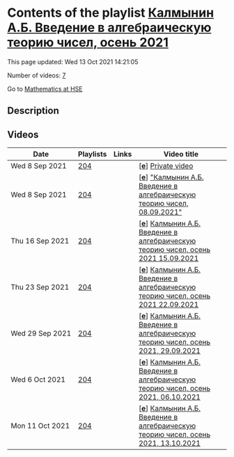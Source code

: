 # Contents of the playlist [Калмынин А.Б. Введение в алгебраическую теорию чисел, осень 2021](https://www.youtube.com/playlist?list=PLq3E5oubNNoCmoQs-ZI4rUCHG0zMt0oZw)

This page updated: Wed 13 Oct 2021 14:21:05

Number of videos: [7](#videos)

Go to [Mathematics at HSE](../README.md)

## Description



## Videos

|Date|Playlists|Links|Video title|
|---|---|---|---|
| Wed&nbsp;8&nbsp;Sep&nbsp;2021 | [204](../playlists/204 "Калмынин А.Б. Введение в алгебраическую теорию чисел, осень 2021") |  | [[**e**](https://studio.youtube.com/video/cO7WI1RSl1U/edit "Edit")] [Private video](https://www.youtube.com/watch?v=cO7WI1RSl1U&list=PLq3E5oubNNoCmoQs-ZI4rUCHG0zMt0oZw "This video is private.") |
| Wed&nbsp;8&nbsp;Sep&nbsp;2021 | [204](../playlists/204 "Калмынин А.Б. Введение в алгебраическую теорию чисел, осень 2021") |  | [[**e**](https://studio.youtube.com/video/26NS6HV5d64/edit "Edit")] [&#34;Калмынин А.Б. Введение в алгебраическую теорию чисел,  08.09.2021&#34;](https://www.youtube.com/watch?v=26NS6HV5d64&list=PLq3E5oubNNoCmoQs-ZI4rUCHG0zMt0oZw "Kalmylin A.B. Introduction to Algebraic Number Theory") |
| Thu&nbsp;16&nbsp;Sep&nbsp;2021 | [204](../playlists/204 "Калмынин А.Б. Введение в алгебраическую теорию чисел, осень 2021") |  | [[**e**](https://studio.youtube.com/video/CcMfd9u7ft8/edit "Edit")] [Калмынин А.Б. Введение в алгебраическую теорию чисел, осень 2021 15.09.2021](https://www.youtube.com/watch?v=CcMfd9u7ft8&list=PLq3E5oubNNoCmoQs-ZI4rUCHG0zMt0oZw "Kalmylin A.B. Introduction to Algebraic Number Theory") |
| Thu&nbsp;23&nbsp;Sep&nbsp;2021 | [204](../playlists/204 "Калмынин А.Б. Введение в алгебраическую теорию чисел, осень 2021") |  | [[**e**](https://studio.youtube.com/video/C49yeWYC0EI/edit "Edit")] [Калмынин А.Б. Введение в алгебраическую теорию чисел, осень 2021 22.09.2021](https://www.youtube.com/watch?v=C49yeWYC0EI&list=PLq3E5oubNNoCmoQs-ZI4rUCHG0zMt0oZw "Kalmylin A.B. Introduction to Algebraic Number Theory") |
| Wed&nbsp;29&nbsp;Sep&nbsp;2021 | [204](../playlists/204 "Калмынин А.Б. Введение в алгебраическую теорию чисел, осень 2021") |  | [[**e**](https://studio.youtube.com/video/zvk0EyJIiAw/edit "Edit")] [Калмынин А.Б. Введение в алгебраическую теорию чисел, осень 2021, 29.09.2021](https://www.youtube.com/watch?v=zvk0EyJIiAw&list=PLq3E5oubNNoCmoQs-ZI4rUCHG0zMt0oZw "Kalmylin A.B. Introduction to Algebraic Number Theory") |
| Wed&nbsp;6&nbsp;Oct&nbsp;2021 | [204](../playlists/204 "Калмынин А.Б. Введение в алгебраическую теорию чисел, осень 2021") |  | [[**e**](https://studio.youtube.com/video/RPqdgGPT5pI/edit "Edit")] [Калмынин А.Б. Введение в алгебраическую теорию чисел, осень 2021, 06.10.2021](https://www.youtube.com/watch?v=RPqdgGPT5pI&list=PLq3E5oubNNoCmoQs-ZI4rUCHG0zMt0oZw "Kalmylin A.B. Introduction to Algebraic Number Theory") |
| Mon&nbsp;11&nbsp;Oct&nbsp;2021 | [204](../playlists/204 "Калмынин А.Б. Введение в алгебраическую теорию чисел, осень 2021") |  | [[**e**](https://studio.youtube.com/video/fMiRCS7tFGw/edit "Edit")] [Калмынин А.Б. Введение в алгебраическую теорию чисел, осень 2021, 13.10.2021](https://www.youtube.com/watch?v=fMiRCS7tFGw&list=PLq3E5oubNNoCmoQs-ZI4rUCHG0zMt0oZw "Kalmylin A.B. Introduction to Algebraic Number Theory") |
